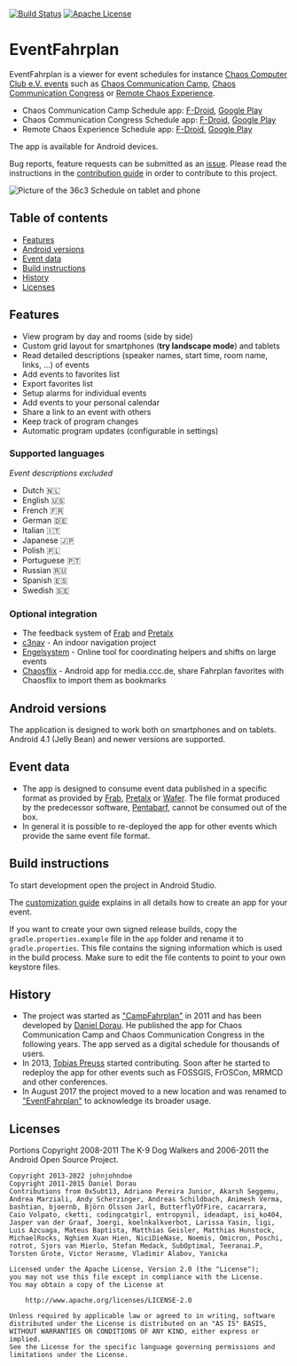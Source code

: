 [![Build Status](https://app.travis-ci.com/EventFahrplan/EventFahrplan.svg?branch=master)](https://app.travis-ci.com/EventFahrplan/EventFahrplan) [![Apache License](http://img.shields.io/badge/license-Apache%20License%202.0-lightgrey.svg)](http://choosealicense.com/licenses/apache-2.0/)

# EventFahrplan

EventFahrplan is a viewer for event schedules for instance
[Chaos Computer Club e.V. events][ccc-events] such as [Chaos Communication Camp][camp-website],
[Chaos Communication Congress][congress-website] or [Remote Chaos Experience][rc3-website].

- Chaos Communication Camp Schedule app: [F-Droid][camp-app-fdroid], [Google Play][camp-app-google-play]
- Chaos Communication Congress Schedule app: [F-Droid][congress-app-fdroid], [Google Play][congress-app-google-play]
- Remote Chaos Experience Schedule app: [F-Droid][rc3-app-fdroid], [Google Play][rc3-app-google-play]

The app is available for Android devices.

Bug reports, feature requests can be submitted as an [issue][issues-github].
Please read the instructions in the [contribution guide](CONTRIBUTING.md) in order to contribute to this project.

![Picture of the 36c3 Schedule on tablet and phone](gfx/EventFahrplan-36c3-Events-Tablet-Phone.png)

## Table of contents

- [Features](#features)
- [Android versions](#android-versions)
- [Event data](#event-data)
- [Build instructions](#build-instructions)
- [History](#history)
- [Licenses](#licenses)

## Features

* View program by day and rooms (side by side)
* Custom grid layout for smartphones (**try landscape mode**) and tablets
* Read detailed descriptions (speaker names, start time, room name, links, ...) of events
* Add events to favorites list
* Export favorites list
* Setup alarms for individual events
* Add events to your personal calendar
* Share a link to an event with others
* Keep track of program changes
* Automatic program updates (configurable in settings)


### Supported languages
*Event descriptions excluded*
- Dutch 🇳🇱
- English 🇺🇸
- French 🇫🇷
- German 🇩🇪
- Italian 🇮🇹
- Japanese 🇯🇵
- Polish 🇵🇱
- Portuguese 🇵🇹
- Russian 🇷🇺
- Spanish 🇪🇸
- Swedish 🇸🇪

### Optional integration

* The feedback system of [Frab][frab-website] and [Pretalx][pretalx-website]
* [c3nav][c3nav-github] - An indoor navigation project
* [Engelsystem][engelsystem-website] - Online tool for coordinating helpers and shifts on large events
* [Chaosflix][chaosflix-github] - Android app for media.ccc.de, share Fahrplan favorites with Chaosflix to import them as bookmarks


## Android versions

The application is designed to work both on smartphones and on tablets.
Android 4.1 (Jelly Bean) and newer versions are supported.


## Event data

* The app is designed to consume event data published in a specific format
as provided by [Frab][frab-website], [Pretalx][pretalx-website] or [Wafer][wafer-website].
The file format produced by the predecessor software, [Pentabarf][pentabarf-github],
cannot be consumed out of the box.
* In general it is possible to re-deployed the app for other events which
provide the same event file format.

## Build instructions

To start development open the project in Android Studio.

The [customization guide][customization-guide] explains in all details how to create an app for your event.

If you want to create your own signed release builds, copy the `gradle.properties.example` file in the `app` folder
and rename it to `gradle.properties`. This file contains the signing information which is used in the build process.
Make sure to edit the file contents to point to your own keystore files.

## History

* The project was started as ["CampFahrplan"][campfahrplan-github] in 2011 and has been developed
by [Daniel Dorau][tuxmobil-github]. He published the app for Chaos Communication Camp
and Chaos Communication Congress in the following years. The app served as a digital
schedule for thousands of users.
* In 2013, [Tobias Preuss][johnjohndoe-github] started contributing. Soon after he
started to redeploy the app for other events such as FOSSGIS, FrOSCon, MRMCD and
other conferences.
* In August 2017 the project moved to a new location and was renamed to
["EventFahrplan"][eventfahrplan-github] to acknowledge its broader usage.


## Licenses

Portions Copyright 2008-2011 The K-9 Dog Walkers and 2006-2011 the Android Open Source Project.


```
Copyright 2013-2022 johnjohndoe
Copyright 2011-2015 Daniel Dorau
Contributions from 0x5ubt13, Adriano Pereira Junior, Akarsh Seggemu,
Andrea Marziali, Andy Scherzinger, Andreas Schildbach, Animesh Verma,
bashtian, bjoernb, Björn Olsson Jarl, ButterflyOfFire, cacarrara,
Caio Volpato, cketti, codingcatgirl, entropynil, ideadapt, isi_ko404, 
Jasper van der Graaf, Joergi, koelnkalkverbot, Larissa Yasin, ligi, 
Luis Azcuaga, Mateus Baptista, Matthias Geisler, Matthias Hunstock,
MichaelRocks, Nghiem Xuan Hien, NiciDieNase, Noemis, Omicron, Poschi,
rotrot, Sjors van Mierlo, Stefan Medack, SubOptimal, Teeranai.P,
Torsten Grote, Victor Herasme, Vladimir Alabov, Yanicka

Licensed under the Apache License, Version 2.0 (the "License");
you may not use this file except in compliance with the License.
You may obtain a copy of the License at

    http://www.apache.org/licenses/LICENSE-2.0

Unless required by applicable law or agreed to in writing, software
distributed under the License is distributed on an "AS IS" BASIS,
WITHOUT WARRANTIES OR CONDITIONS OF ANY KIND, either express or implied.
See the License for the specific language governing permissions and
limitations under the License.
```

[c3nav-github]: https://github.com/c3nav
[campfahrplan-github]: https://github.com/tuxmobil/CampFahrplan
[camp-app-fdroid]: https://fdroid.gitlab.io/ccc/
[camp-app-google-play]: https://play.google.com/store/apps/details?id=info.metadude.android.cccamp.schedule
[camp-website]: https://events.ccc.de/camp/
[ccc-events]: http://events.ccc.de
[chaosflix-github]: https://github.com/NiciDieNase/chaosflix
[congress-app-fdroid]: https://f-droid.org/packages/info.metadude.android.congress.schedule
[congress-app-google-play]: https://play.google.com/store/apps/details?id=info.metadude.android.congress.schedule
[congress-website]: https://events.ccc.de/congress/
[customization-guide]: docs/CUSTOMIZING.md
[engelsystem-website]: https://engelsystem.de
[eventfahrplan-github]: https://github.com/EventFahrplan/EventFahrplan
[frab-website]: https://frab.github.io/frab/
[issues-github]: https://github.com/EventFahrplan/EventFahrplan/issues
[johnjohndoe-github]: https://github.com/johnjohndoe
[pentabarf-github]: https://github.com/nevs/pentabarf
[pretalx-website]: https://pretalx.com
[rc3-app-fdroid]: https://f-droid.org/packages/info.metadude.android.rc3.schedule
[rc3-app-google-play]: https://play.google.com/store/apps/details?id=info.metadude.android.rc3.schedule
[rc3-website]: https://rc3.world
[tuxmobil-github]: https://github.com/tuxmobil
[wafer-website]: https://wafer.readthedocs.io
